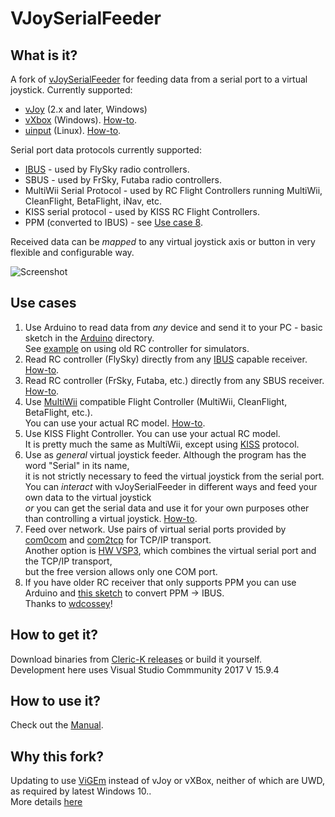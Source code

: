 # VJoySerialFeeder #

## What is it? ##
A fork of [vJoySerialFeeder](https://github.com/Cleric-K/vJoySerialFeeder) for feeding data from a serial port to a virtual joystick.  Currently supported:
* [vJoy](http://vjoystick.sourceforge.net) (2.x and later, Windows)
* [vXbox](https://github.com/shauleiz/ScpVBus/releases) (Windows). [How-to](Docs/vXbox.md).
* [uinput](https://www.kernel.org/doc/html/v4.12/input/uinput.html) (Linux). [How-to](Docs/Linux.md).

Serial port data protocols currently supported:
* [IBUS](https://github.com/qba667/MAVLinkToIbus/blob/master/MAVLinkToIBUS/IBUSTelemetry.h) - used by FlySky radio controllers.
* SBUS - used by FrSky, Futaba radio controllers.
* MultiWii Serial Protocol - used by RC Flight Controllers running MultiWii, CleanFlight, BetaFlight, iNav, etc.
* KISS serial protocol - used by KISS RC Flight Controllers.
* PPM (converted to IBUS) - see [Use case 8](#use-cases).

Received data can be _mapped_ to any virtual joystick axis or button in very flexible and configurable way.

![Screenshot](Docs/images/screenshot.png)

## Use cases ##
1. Use Arduino to read data from _any_ device and send it to your PC - basic sketch in the [Arduino](Arduino/Joystick) directory.  
   See [example](Docs/Arduino.md) on using old RC controller for simulators.
2. Read RC controller (FlySky) directly from any [IBUS](https://github.com/betaflight/betaflight/wiki/Single-wire-FlySky-(IBus)-telemetry) capable receiver. [How-to](Docs/FlySky.md).
3. Read RC controller (FrSky, Futaba, etc.) directly from any SBUS receiver. [How-to](Docs/Sbus.md).
4. Use [MultiWii](http://www.multiwii.com/wiki/) compatible Flight Controller (MultiWii, CleanFlight, BetaFlight, etc.).  
   You can use your actual RC model. [How-to](Docs/MultiWii.md).
5. Use KISS Flight Controller. You can use your actual RC model.  
   It is pretty much the same as MultiWii, except using [KISS](https://kiss.flyduino.net/knowledge-base-category/kiss-fc-kb/) protocol.
6. Use as _general_ virtual joystick feeder. Although the program has the word "Serial" in its name,  
   it is not strictly necessary to feed the virtual joystick from the serial port.  
   You can _interact_ with vJoySerialFeeder in different ways and feed your own data to the virtual joystick   
   _or_ you can get the serial data and use it for your own purposes other than controlling a virtual joystick. [How-to](Docs/Interaction.md).
7. Feed over network. Use pairs of virtual serial ports provided by [com0com](http://com0com.sourceforge.net/) and [com2tcp](https://sourceforge.net/projects/com0com/files/com2tcp) for TCP/IP transport.  
   Another option is [HW VSP3](https://www.hw-group.com/products/hw_vsp/index_en.html), which combines the virtual serial port and the TCP/IP transport,  
   but the free version allows only one COM port.
8. If you have older RC receiver that only supports PPM you can use Arduino and [this sketch](https://github.com/wdcossey/ppm-to-ibus-serial) to convert PPM -> IBUS.  
   Thanks to [wdcossey](https://github.com/wdcossey/)!

## How to get it? ##
Download binaries from [Cleric-K releases](https://github.com/Cleric-K/releases) or build it yourself.  
Development here uses Visual Studio Commmunity 2017 V 15.9.4

## How to use it? ##
Check out the [Manual](Docs/README.md).

## Why this fork? ##
Updating to use [ViGEm](https://github.com/ViGEm) instead of vJoy or vXBox, neither of which are UWD, as required by latest Windows 10..  
More details [here](https://blekenbleu.github.io/Arduino/VJoySerialFeeder)

